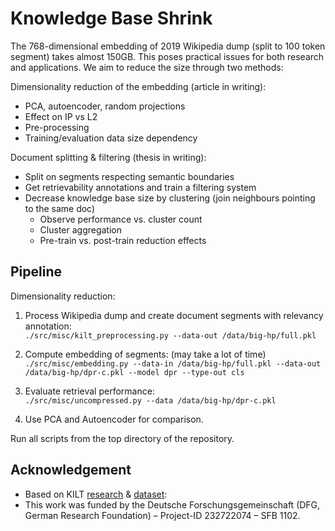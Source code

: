 # Knowledge Base Shrink

The 768-dimensional embedding of 2019 Wikipedia dump (split to 100 token segment) takes almost 150GB.
This poses practical issues for both research and applications.
We aim to reduce the size through two methods:

Dimensionality reduction of the embedding (article in writing):
- PCA, autoencoder, random projections
- Effect on IP vs L2
- Pre-processing
- Training/evaluation data size dependency

Document splitting & filtering (thesis in writing): 
- Split on segments respecting semantic boundaries
- Get retrievability annotations and train a filtering system
- Decrease knowledge base size by clustering (join neighbours pointing to the same doc)
  - Observe performance vs. cluster count
  - Cluster aggregation
  - Pre-train vs. post-train reduction effects

## Pipeline

Dimensionality reduction:

1. Process Wikipedia dump and create document segments with relevancy annotation: <br>
`./src/misc/kilt_preprocessing.py --data-out /data/big-hp/full.pkl`

2. Compute embedding of segments: (may take a lot of time) <br>
`./src/misc/embedding.py --data-in /data/big-hp/full.pkl --data-out /data/big-hp/dpr-c.pkl --model dpr --type-out cls`

3. Evaluate retrieval performance: <br>
`./src/misc/uncompressed.py --data /data/big-hp/dpr-c.pkl`

4. Use PCA and Autoencoder for comparison.

Run all scripts from the top directory of the repository.

## Acknowledgement

- Based on KILT [research](https://arxiv.org/abs/2009.02252) & [dataset](https://github.com/facebookresearch/KILT):
- This work was funded by the Deutsche Forschungsgemeinschaft (DFG, German Research Foundation) – Project-ID 232722074 – SFB 1102.